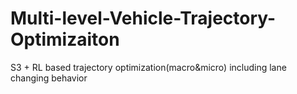 # Multi-level-Vehicle-Trajectory-Optimizaiton
S3 + RL based trajectory optimization(macro&amp;micro) including lane changing behavior
